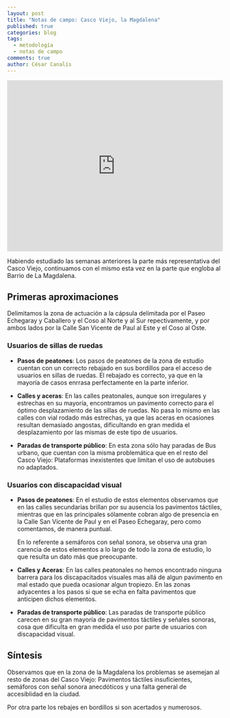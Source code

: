 ```yaml
---
layout: post
title: "Notas de campo: Casco Viejo, la Magdalena"
published: true
categories: blog
tags:
  - metodología
  - notas de campo
comments: true
author: César Canalís
---
```


<iframe src="http://overpass-turbo.eu/map.html?Q=%2F*%0AThis%20has%20been%20generated%20by%20the%20overpass-turbo%20wizard.%0AThe%20original%20search%20was%3A%0A%E2%80%9Cnote%3D%22%23Zaccesibilidad%22%E2%80%9D%0A*%2F%0A[out%3Ajson][timeout%3A25]%3B%0A%2F%2F%20gather%20results%0A%28%0A%20%20%2F%2F%20query%20part%20for%3A%20%E2%80%9Cnote%3D%22%23Zaccesibilidad%22%E2%80%9D%0A%20%20node[%22note%22%3D%22%23Zaccesibilidad%22]%2841.64791952968034%2C-0.8783698081970215%2C41.65654529024557%2C-0.8678126335144043%29%3B%0A%20%20way[%22note%22%3D%22%23Zaccesibilidad%22]%2841.64791952968034%2C-0.8783698081970215%2C41.65654529024557%2C-0.8678126335144043%29%3B%0A%20%20relation[%22note%22%3D%22%23Zaccesibilidad%22]%2841.64791952968034%2C-0.8783698081970215%2C41.65654529024557%2C-0.8678126335144043%29%3B%0A%29%3B%0A%2F%2F%20print%20results%0Aout%20body%3B%0A%3E%3B%0Aout%20skel%20qt%3B" width="100%" height="400" frameborder="0"></iframe>

Habiendo estudiado las semanas anteriores la parte más representativa del Casco Viejo, continuamos con el mismo esta vez en la parte que engloba al Barrio de La Magdalena.

## Primeras aproximaciones

Delimitamos la zona de actuación a la cápsula delimitada por el Paseo Echegaray y Caballero y  el Coso al Norte y al Sur repectivamente, y por ambos lados por la Calle San Vicente de Paul al Este y el Coso al Oste.


### Usuarios de sillas de ruedas

* **Pasos de peatones**: Los pasos de peatones de la zona de estudio cuentan con un correcto rebajado en sus bordillos para el acceso de usuarios en sillas de ruedas. El rebajado es correcto, ya que en la mayoría de casos enrrasa perfectamente en la parte inferior.

 * **Calles y aceras**: En las calles peatonales, aunque son irregulares y estrechas en su mayoría, encontramos un pavimento correcto para el óptimo desplazamiento de las sillas de ruedas.
    No pasa lo mismo en las calles con vial rodado más estrechas, ya que las aceras en ocasiones resultan demasiado angostas, dificultando en gran medida el desplazamiento por las mismas de este tipo de usuarios.

* **Paradas de transporte público**: En esta zona sólo hay paradas de Bus urbano, que cuentan con la misma problemática que en el resto del Casco Viejo: Plataformas  inexistentes que limitan el uso de autobuses no adaptados.

### **Usuarios con discapacidad visual**

* **Pasos de peatones**: En el estudio de estos elementos observamos que en las calles secundarias brillan por su ausencia los pavimentos táctiles, mientras que en las principales sólamente cobran algo de presencia en la Calle San Vicente de Paul y en el Paseo Echegaray, pero como comentamos, de manera puntual.

  En lo referente a semáforos con señal sonora, se observa una gran carencia de estos elementos a lo largo de todo la zona de estudio, lo que resulta un dato más que preocupante.



* **Calles y Aceras**: En las calles peatonales no hemos encontrado ninguna barrera para los discapacitados visuales mas allá de algun pavimento en mal estado que pueda ocasionar algun tropiezo. En las zonas adyacentes a los pasos si que se echa en falta pavimentos que anticipen dichos elementos.

* **Paradas de transporte público**: Las paradas de transporte público carecen en su gran mayoría de pavimentos táctiles y señales sonoras, cosa que dificulta en gran medida el uso por parte de usuarios con discapacidad visual.

## Síntesis

Observamos que en la zona de la Magdalena los problemas se asemejan al resto de zonas del Casco Viejo: Pavimentos táctiles insuficientes, semáforos con señal sonora anecdóticos y una falta general de accesiblidad en la ciudad.

Por otra parte los rebajes en bordillos si son acertados y numerosos.
